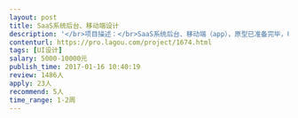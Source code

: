 ```yaml
---                
layout: post       
title: SaaS系统后台、移动端设计           
description: '</br>项目描述：</br>SaaS系统后台、移动端（app），原型已准备完毕，UI、交互设计</br></br>人员要求：</br>1、 需要有创意理念</br>2、 需要有招牌作品展示</br>3、 需要能快速保质完成项目安排</br>4、 可长期合作</br>'     
contenturl: https://pro.lagou.com/project/1674.html      
tags: [UI设计]            
salary: 5000-10000元          
publish_time: 2017-01-16 10:40:19         
review: 1486人                   
apply: 23人                   
recommend: 5人                   
time_range: 1-2周              
---                 
```

